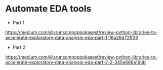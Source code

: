 # Automate EDA tools
- Part 1

https://medium.com/@srunsompoppokasest/review-python-libraries-to-accelerate-exploratory-data-analysis-eda-part-1-16a26d72ff33
- Part 2

https://medium.com/@srunsompoppokasest/review-python-libraries-to-accelerate-exploratory-data-analysis-eda-part-2-2-345e666a16bb

